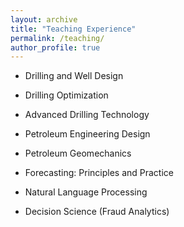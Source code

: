 ```yaml
---
layout: archive
title: "Teaching Experience"
permalink: /teaching/
author_profile: true
---
```


- Drilling and Well Design


- Drilling Optimization


- Advanced Drilling Technology


- Petroleum Engineering Design 


- Petroleum Geomechanics


- Forecasting: Principles and Practice


- Natural Language Processing 


- Decision Science (Fraud Analytics) 


